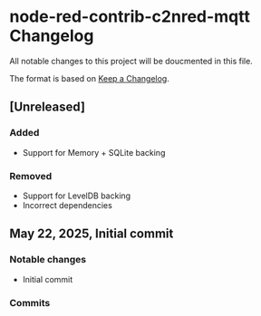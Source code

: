 # node-red-contrib-c2nred-mqtt Changelog

All notable changes to this project will be doucmented in this file.

The format is based on [Keep a Changelog](https://keepachangelog.com/en/1.1.0).

## [Unreleased]

### Added
- Support for Memory + SQLite backing

### Removed
- Support for LevelDB backing
- Incorrect dependencies

## May 22, 2025, Initial commit

### Notable changes
- Initial commit
 
### Commits


